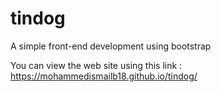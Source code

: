 # tindog
A simple front-end development using bootstrap

You can view the web site using this link : https://mohammedismailb18.github.io/tindog/
